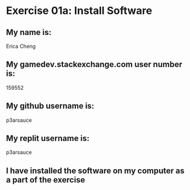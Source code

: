 # Exercise 01a: Install Software

## My name is:
Erica Cheng

## My gamedev.stackexchange.com user number is:
159552

## My github username is:
p3arsauce

## My replit username is:
p3arsauce

## I have installed the software on my computer as a part of the exercise
```
